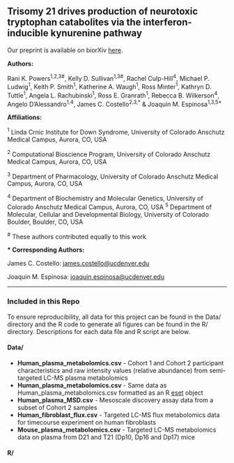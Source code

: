 ## Trisomy 21 drives production of neurotoxic tryptophan catabolites via the interferon-inducible kynurenine pathway

Our preprint is available on biorXiv [here](https://www.biorxiv.org/).

**Authors:**

Rani K. Powers<sup>1,2,3#</sup>, Kelly D. Sullivan<sup>1,3#</sup>, Rachel Culp-Hill<sup>4</sup>, Michael P. Ludwig<sup>1</sup>, Keith P. Smith<sup>1</sup>, Katherine A. Waugh<sup>1</sup>, Ross Minter<sup>1</sup>, Kathryn D. Tuttle<sup>1</sup>, Angela L. Rachubinski<sup>1</sup>, Ross E. Granrath<sup>1</sup>, Rebecca B. Wilkerson<sup>4</sup>, Angelo D’Alessandro<sup>1,4</sup>, James C. Costello<sup>2,3,&ast;</sup> & Joaquin M. Espinosa<sup>1,3,5&ast;</sup>

**Affiliations:**

<sup>1</sup> Linda Crnic Institute for Down Syndrome, University of Colorado Anschutz Medical Campus, Aurora, CO, USA 

<sup>2</sup> Computational Bioscience Program, University of Colorado Anschutz Medical Campus, Aurora, CO, USA 

<sup>3</sup> Department of Pharmacology, University of Colorado Anschutz Medical Campus, Aurora, CO, USA 

<sup>4</sup> Department of Biochemistry and Molecular Genetics, University of Colorado Anschutz Medical Campus,
Aurora, CO, USA
<sup>5</sup> Department of Molecular, Cellular and Developmental Biology, University of Colorado Boulder, Boulder, CO, USA

<sup>#</sup> These authors contributed equally to this work

**&ast; Corresponding Authors:**

James C. Costello: james.costello@ucdenver.edu

Joaquin M. Espinosa: joaquin.espinosa@ucdenver.edu

---

### Included in this Repo

To ensure reproducibility, all data for this project can be found in the Data/ directory and the R code to generate all figures can be found in the R/ directory. Descriptions for each data file and R script are below.

#### Data/

* **Human_plasma_metabolomics.csv** - Cohort 1 and Cohort 2 participant characteristics and raw intensity values (relative abundance) from semi-targeted LC-MS plasma metabolomics
* **Human_plasma_metabolomics.csv** - Same data as Human_plasma_metabolomics.csv formatted as an R [eset](https://www.bioconductor.org/packages/3.7/bioc/vignettes/Biobase/inst/doc/ExpressionSetIntroduction.pdf) object
* **Human_plasma_MSD.csv** - Mesoscale discovery assay data from a subset of Cohort 2 samples
* **Human_fibroblast_flux.csv** - Targeted LC-MS flux metabolomics data for timecourse experiment on human fibroblasts
* **Mouse_plasma_metabolomics.csv** - Targeted LC-MS metabolomics data on plasma from D21 and T21 (Dp10, Dp16 and Dp17) mice

#### R/



